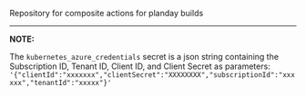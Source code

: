 Repository for composite actions for planday builds

---
__NOTE:__

The `kubernetes_azure_credentials` secret is a json string containing the Subscription ID, Tenant ID, Client ID, and Client Secret as parameters: `'{"clientId":"xxxxxxx","clientSecret":"XXXXXXXX","subscriptionId":"xxxxxx","tenantId":"xxxxx"}'`